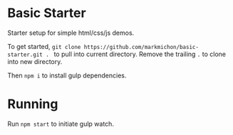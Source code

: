 # Basic Starter

Starter setup for simple html/css/js demos.

To get started, `git clone https://github.com/markmichon/basic-starter.git . ` to pull into current directory. Remove the trailing ` . ` to clone into new directory.

Then `npm i` to install gulp dependencies.

# Running

Run `npm start` to initiate gulp watch.
